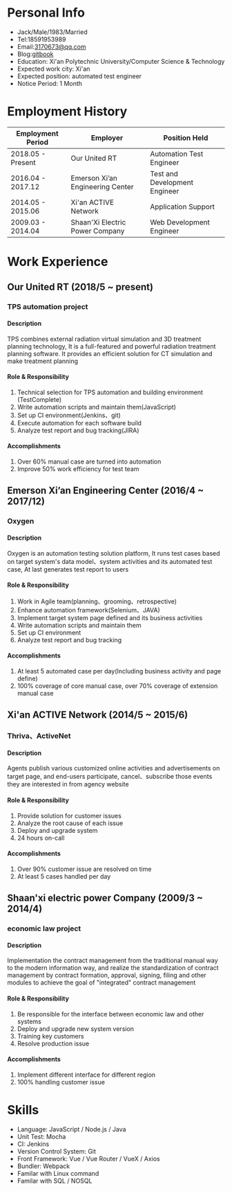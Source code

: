 # Personal Info

- Jack/Male/1983/Married
- Tel:18591953989
- Email:3170673@qq.com
- Blog:[gitbook](https://jackmeng.gitbook.io/note/)
- Education: Xi'an Polytechnic University/Computer Science & Technology
- Expected work city: Xi'an
- Expected position: automated test engineer
- Notice Period: 1 Month

# Employment History

| Employment Period | Employer                         | Position Held                 |
| ----------------- | -------------------------------- | ----------------------------- |
| 2018.05 - Present | Our United RT                    | Automation Test Engineer      |
| 2016.04 - 2017.12 | Emerson Xi’an Engineering Center | Test and Development Engineer |
| 2014.05 - 2015.06 | Xi'an ACTIVE Network             | Application Support           |
| 2009.03 - 2014.04 | Shaan'Xi Electric Power Company  | Web Development Engineer      |

# Work Experience

## Our United RT (2018/5 ~ present)

### TPS automation project

#### Description

TPS combines external radiation virtual simulation and 3D treatment planning technology, It is a full-featured and powerful radiation treatment planning software. It provides an efficient solution for CT simulation and make treatment planning

#### Role & Responsibility

1. Technical selection for TPS automation and building environment (TestComplete)
2. Write automation scripts and maintain them(JavaScript)
3. Set up CI environment(Jenkins、git)
4. Execute automation for each software build
5. Analyze test report and bug tracking(JIRA)

#### Accomplishments

1. Over 60% manual case are turned into automation
2. Improve 50% work efficiency for test team

## Emerson Xi’an Engineering Center (2016/4 ~ 2017/12)

### Oxygen

#### Description

Oxygen is an automation testing solution platform, It runs test cases based on target system's data model、system activities and its automated test case, At last generates test report to users

#### Role & Responsibility

1. Work in Agile team(planning、grooming、retrospective)
2. Enhance automation framework(Selenium、JAVA)
4. Implement target system page defined and its business activities
5. Write automation scripts and maintain them
6. Set up CI environment
7. Analyze test report and bug tracking

#### Accomplishments

1. At least 5 automated case per day(Including business activity and page define)
2. 100% coverage of core manual case, over 70% coverage of extension manual case

## Xi'an ACTIVE Network (2014/5 ~ 2015/6)

### Thriva、ActiveNet

#### Description

Agents publish various customized online activities and advertisements on target page, and end-users participate, cancel、subscribe those events they are interested in from agency website

#### Role & Responsibility

1. Provide solution for customer issues
2. Analyze the root cause of each issue
3. Deploy and upgrade system
4. 24 hours on-call

#### Accomplishments

1. Over 90% customer issue are resolved on time
2. At least 5 cases handled per day

## Shaan'xi electric power Company (2009/3 ~ 2014/4)

### economic law project

#### Description

Implementation the contract management from the traditional manual way to the modern information way, and realize the standardization of contract management by contract formation, approval, signing, filing and other modules to achieve the goal of "integrated" contract management

#### Role & Responsibility

1. Be responsible for the interface between economic law and other systems
2. Deploy and upgrade new system version
3. Training key customers
4. Resolve production issue

#### Accomplishments

1. Implement different interface for different region
2. 100% handling customer issue

# Skills

- Language: JavaScript / Node.js / Java
- Unit Test: Mocha
- CI: Jenkins
- Version Control System: Git
- Front Framework: Vue / Vue Router / VueX / Axios
- Bundler: Webpack
- Familar with Linux command
- Familar with SQL / NOSQL
